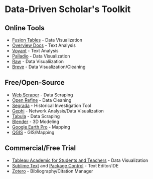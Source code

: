 # Data-Driven Scholar's Toolkit

## Online Tools

* [Fusion Tables](http://tables.googlelabs.com/) - Data Visualization
* [Overview Docs](https://www.overviewdocs.com/) - Text Analysis
* [Voyant](https://voyant-tools.org/) - Text Analysis
* [Palladio](http://hdlab.stanford.edu/palladio/#/) - Data Visualization
* [Raw](http://app.raw.densitydesign.org/) - Data Visualiization
* [Breve](http://breve.designhumanities.org/) - Data Visualization/Cleaning

## Free/Open-Source

* [Web Scraper](http://webscraper.io/) - Data Scraping
* [Open Refine](http://openrefine.org/) - Data Cleaning
* [Segrada](http://segrada.org/) - Historical Investigation Tool
* [Gephi](https://gephi.org/) - Network Analysis/Data Visualization
* [Tabula](http://tabula.technology/) - Data Scraping
* [Blender](https://www.blender.org/) - 3D Modeling
* [Google Earth Pro](https://www.google.com/earth/download/gep/agree.html) - Mapping
* [QGIS](http://www.qgis.org/) - GIS/Mapping

## Commercial/Free Trial

* [Tableau Academic for Students and Teachers](http://www.tableau.com/academic) - Data Visualization
* [Sublime Text](https://www.sublimetext.com/3) and [Package Control](https://packagecontrol.io/installation) - Text Editor/IDE
* [Zotero](https://www.zotero.org/) - Bibliography/Citation Manager